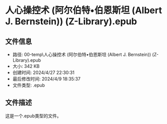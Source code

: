 ﻿# 人心操控术 (阿尔伯特•伯恩斯坦 (Albert J. Bernstein)) (Z-Library).epub

## 文件信息
- 路径: 00-temp\人心操控术 (阿尔伯特•伯恩斯坦 (Albert J. Bernstein)) (Z-Library).epub
- 大小: 342 KB
- 创建时间: 2024/4/27 22:30:31
- 最后修改时间: 2024/4/9 18:35:37
- 文件类型: .epub

## 文件描述
这是一个.epub类型的文件。

